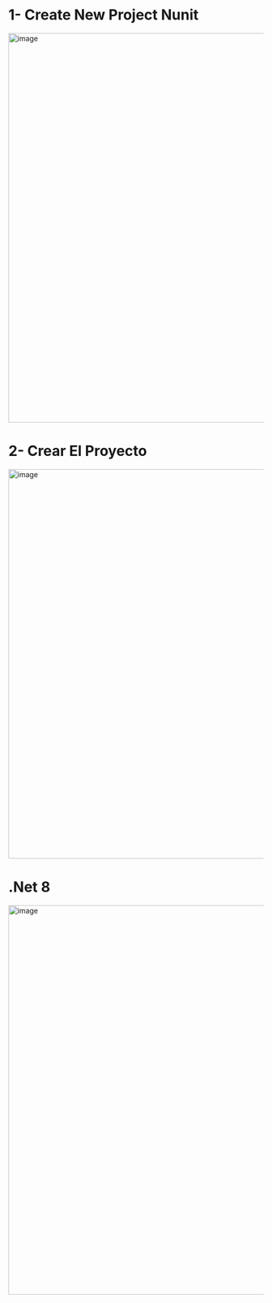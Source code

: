 # 1- Create New Project Nunit
<img width="1360" height="768" alt="image" src="https://github.com/user-attachments/assets/8da71bdf-39e0-4314-9f7e-f8777977dc69" />

# 2- Crear El Proyecto
<img width="1360" height="768" alt="image" src="https://github.com/user-attachments/assets/ba96d050-6a79-4a86-9753-e86d30102625" />

# .Net 8
<img width="1360" height="768" alt="image" src="https://github.com/user-attachments/assets/85b68c2a-0b82-4808-a020-f37ac572dd1b" />

